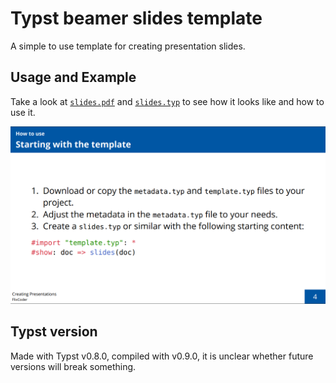 # Typst beamer slides template

A simple to use template for creating presentation slides.

## Usage and Example

Take a look at [`slides.pdf`](https://github.com/FlixCoder/typst-slides/blob/main/slides.pdf) and [`slides.typ`](https://github.com/FlixCoder/typst-slides/blob/main/slides.typ) to see how it looks like and how to use it.

![Screenshot](./images/screenshot.png)

## Typst version

Made with Typst v0.8.0, compiled with v0.9.0, it is unclear whether future versions will break something.
